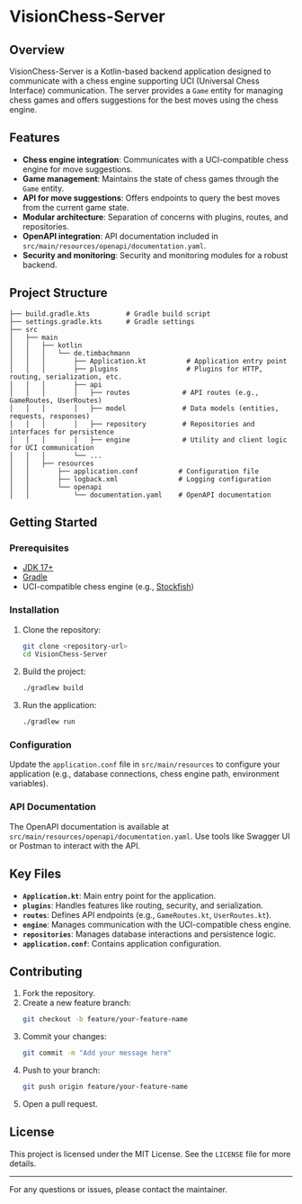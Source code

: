 # VisionChess-Server

## Overview
VisionChess-Server is a Kotlin-based backend application designed to communicate with a chess engine supporting UCI (Universal Chess Interface) communication. The server provides a `Game` entity for managing chess games and offers suggestions for the best moves using the chess engine.

## Features
- **Chess engine integration**: Communicates with a UCI-compatible chess engine for move suggestions.
- **Game management**: Maintains the state of chess games through the `Game` entity.
- **API for move suggestions**: Offers endpoints to query the best moves from the current game state.
- **Modular architecture**: Separation of concerns with plugins, routes, and repositories.
- **OpenAPI integration**: API documentation included in `src/main/resources/openapi/documentation.yaml`.
- **Security and monitoring**: Security and monitoring modules for a robust backend.

## Project Structure
```
├── build.gradle.kts         # Gradle build script
├── settings.gradle.kts      # Gradle settings
├── src
│   ├── main
│   │   ├── kotlin
│   │   │   └── de.timbachmann
│   │   │       ├── Application.kt          # Application entry point
│   │   │       ├── plugins                 # Plugins for HTTP, routing, serialization, etc.
│   │   │       ├── api
│   │   │       │   ├── routes             # API routes (e.g., GameRoutes, UserRoutes)
│   │   │       │   ├── model              # Data models (entities, requests, responses)
│   │   │       │   ├── repository         # Repositories and interfaces for persistence
│   │   │       │   ├── engine             # Utility and client logic for UCI communication
│   │   │       └── ...
│   │   ├── resources
│   │       ├── application.conf          # Configuration file
│   │       ├── logback.xml               # Logging configuration
│   │       └── openapi
│   │           └── documentation.yaml    # OpenAPI documentation
```

## Getting Started

### Prerequisites
- [JDK 17+](https://adoptopenjdk.net/)
- [Gradle](https://gradle.org/install/)
- UCI-compatible chess engine (e.g., [Stockfish](https://stockfishchess.org/))

### Installation
1. Clone the repository:
   ```bash
   git clone <repository-url>
   cd VisionChess-Server
   ```
2. Build the project:
   ```bash
   ./gradlew build
   ```
3. Run the application:
   ```bash
   ./gradlew run
   ```

### Configuration
Update the `application.conf` file in `src/main/resources` to configure your application (e.g., database connections, chess engine path, environment variables).

### API Documentation
The OpenAPI documentation is available at `src/main/resources/openapi/documentation.yaml`. Use tools like Swagger UI or Postman to interact with the API.

## Key Files
- **`Application.kt`**: Main entry point for the application.
- **`plugins`**: Handles features like routing, security, and serialization.
- **`routes`**: Defines API endpoints (e.g., `GameRoutes.kt`, `UserRoutes.kt`).
- **`engine`**: Manages communication with the UCI-compatible chess engine.
- **`repositories`**: Manages database interactions and persistence logic.
- **`application.conf`**: Contains application configuration.

## Contributing
1. Fork the repository.
2. Create a new feature branch:
   ```bash
   git checkout -b feature/your-feature-name
   ```
3. Commit your changes:
   ```bash
   git commit -m "Add your message here"
   ```
4. Push to your branch:
   ```bash
   git push origin feature/your-feature-name
   ```
5. Open a pull request.

## License
This project is licensed under the MIT License. See the `LICENSE` file for more details.

---

For any questions or issues, please contact the maintainer.
